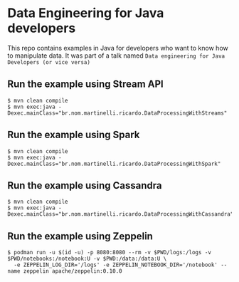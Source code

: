 # Data Engineering for Java developers

This repo contains examples in Java for developers who want to know how to manipulate data. It was part of a talk named `Data engineering for Java Developers (or vice versa)`

## Run the example using Stream API

```
$ mvn clean compile
$ mvn exec:java -Dexec.mainClass="br.nom.martinelli.ricardo.DataProcessingWithStreams"
```

## Run the example using Spark

```
$ mvn clean compile
$ mvn exec:java -Dexec.mainClass="br.nom.martinelli.ricardo.DataProcessingWithSpark"
```

## Run the example using Cassandra

```
$ mvn clean compile
$ mvn exec:java -Dexec.mainClass="br.nom.martinelli.ricardo.DataProcessingWithCassandra"
```

## Run the example using Zeppelin

```
$ podman run -u $(id -u) -p 8080:8080 --rm -v $PWD/logs:/logs -v $PWD/notebooks:/notebook:U -v $PWD:/data:/data:U \
  -e ZEPPELIN_LOG_DIR='/logs' -e ZEPPELIN_NOTEBOOK_DIR='/notebook' --name zeppelin apache/zeppelin:0.10.0
```